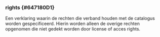### rights {#647180D1}
Een verklaring waarin de rechten die verband houden met de catalogus worden gespecificeerd. Hierin worden alleen de overige rechten opgenomen die niet gedekt worden door license of acces rights.
